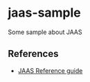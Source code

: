 jaas-sample
============

Some sample about JAAS

References
-----------

* [JAAS Reference guide](http://docs.oracle.com/javase/6/docs/technotes/guides/security/jaas/JAASRefGuide.html)